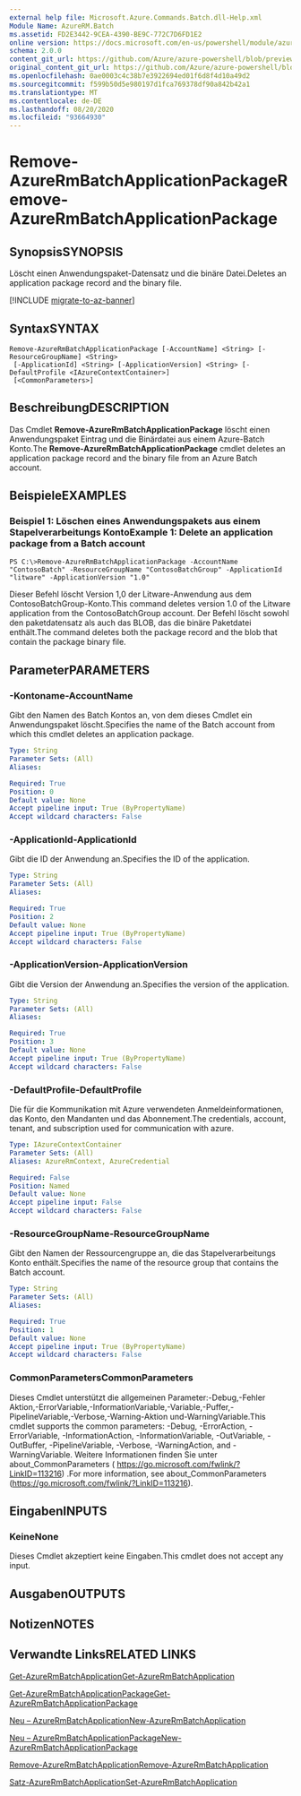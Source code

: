 ```yaml
---
external help file: Microsoft.Azure.Commands.Batch.dll-Help.xml
Module Name: AzureRM.Batch
ms.assetid: FD2E3442-9CEA-4390-BE9C-772C7D6FD1E2
online version: https://docs.microsoft.com/en-us/powershell/module/azurerm.batch/remove-azurermbatchapplicationpackage
schema: 2.0.0
content_git_url: https://github.com/Azure/azure-powershell/blob/preview/src/ResourceManager/AzureBatch/Commands.Batch/help/Remove-AzureRmBatchApplicationPackage.md
original_content_git_url: https://github.com/Azure/azure-powershell/blob/preview/src/ResourceManager/AzureBatch/Commands.Batch/help/Remove-AzureRmBatchApplicationPackage.md
ms.openlocfilehash: 0ae0003c4c38b7e3922694ed01f6d8f4d10a49d2
ms.sourcegitcommit: f599b50d5e980197d1fca769378df90a842b42a1
ms.translationtype: MT
ms.contentlocale: de-DE
ms.lasthandoff: 08/20/2020
ms.locfileid: "93664930"
---
```

# <span data-ttu-id="c9eaa-101">Remove-AzureRmBatchApplicationPackage</span><span class="sxs-lookup"><span data-stu-id="c9eaa-101">Remove-AzureRmBatchApplicationPackage</span></span>

## <span data-ttu-id="c9eaa-102">Synopsis</span><span class="sxs-lookup"><span data-stu-id="c9eaa-102">SYNOPSIS</span></span>
<span data-ttu-id="c9eaa-103">Löscht einen Anwendungspaket-Datensatz und die binäre Datei.</span><span class="sxs-lookup"><span data-stu-id="c9eaa-103">Deletes an application package record and the binary file.</span></span>

[!INCLUDE [migrate-to-az-banner](../../includes/migrate-to-az-banner.md)]

## <span data-ttu-id="c9eaa-104">Syntax</span><span class="sxs-lookup"><span data-stu-id="c9eaa-104">SYNTAX</span></span>

```
Remove-AzureRmBatchApplicationPackage [-AccountName] <String> [-ResourceGroupName] <String>
 [-ApplicationId] <String> [-ApplicationVersion] <String> [-DefaultProfile <IAzureContextContainer>]
 [<CommonParameters>]
```

## <span data-ttu-id="c9eaa-105">Beschreibung</span><span class="sxs-lookup"><span data-stu-id="c9eaa-105">DESCRIPTION</span></span>
<span data-ttu-id="c9eaa-106">Das Cmdlet **Remove-AzureRmBatchApplicationPackage** löscht einen Anwendungspaket Eintrag und die Binärdatei aus einem Azure-Batch Konto.</span><span class="sxs-lookup"><span data-stu-id="c9eaa-106">The **Remove-AzureRmBatchApplicationPackage** cmdlet deletes an application package record and the binary file from an Azure Batch account.</span></span>

## <span data-ttu-id="c9eaa-107">Beispiele</span><span class="sxs-lookup"><span data-stu-id="c9eaa-107">EXAMPLES</span></span>

### <span data-ttu-id="c9eaa-108">Beispiel 1: Löschen eines Anwendungspakets aus einem Stapelverarbeitungs Konto</span><span class="sxs-lookup"><span data-stu-id="c9eaa-108">Example 1: Delete an application package from a Batch account</span></span>
```
PS C:\>Remove-AzureRmBatchApplicationPackage -AccountName "ContosoBatch" -ResourceGroupName "ContosoBatchGroup" -ApplicationId "litware" -ApplicationVersion "1.0"
```

<span data-ttu-id="c9eaa-109">Dieser Befehl löscht Version 1,0 der Litware-Anwendung aus dem ContosoBatchGroup-Konto.</span><span class="sxs-lookup"><span data-stu-id="c9eaa-109">This command deletes version 1.0 of the Litware application from the ContosoBatchGroup account.</span></span>
<span data-ttu-id="c9eaa-110">Der Befehl löscht sowohl den paketdatensatz als auch das BLOB, das die binäre Paketdatei enthält.</span><span class="sxs-lookup"><span data-stu-id="c9eaa-110">The command deletes both the package record and the blob that contain the package binary file.</span></span>

## <span data-ttu-id="c9eaa-111">Parameter</span><span class="sxs-lookup"><span data-stu-id="c9eaa-111">PARAMETERS</span></span>

### <span data-ttu-id="c9eaa-112">-Kontoname</span><span class="sxs-lookup"><span data-stu-id="c9eaa-112">-AccountName</span></span>
<span data-ttu-id="c9eaa-113">Gibt den Namen des Batch Kontos an, von dem dieses Cmdlet ein Anwendungspaket löscht.</span><span class="sxs-lookup"><span data-stu-id="c9eaa-113">Specifies the name of the Batch account from which this cmdlet deletes an application package.</span></span>

```yaml
Type: String
Parameter Sets: (All)
Aliases: 

Required: True
Position: 0
Default value: None
Accept pipeline input: True (ByPropertyName)
Accept wildcard characters: False
```

### <span data-ttu-id="c9eaa-114">-ApplicationId</span><span class="sxs-lookup"><span data-stu-id="c9eaa-114">-ApplicationId</span></span>
<span data-ttu-id="c9eaa-115">Gibt die ID der Anwendung an.</span><span class="sxs-lookup"><span data-stu-id="c9eaa-115">Specifies the ID of the application.</span></span>

```yaml
Type: String
Parameter Sets: (All)
Aliases: 

Required: True
Position: 2
Default value: None
Accept pipeline input: True (ByPropertyName)
Accept wildcard characters: False
```

### <span data-ttu-id="c9eaa-116">-ApplicationVersion</span><span class="sxs-lookup"><span data-stu-id="c9eaa-116">-ApplicationVersion</span></span>
<span data-ttu-id="c9eaa-117">Gibt die Version der Anwendung an.</span><span class="sxs-lookup"><span data-stu-id="c9eaa-117">Specifies the version of the application.</span></span>

```yaml
Type: String
Parameter Sets: (All)
Aliases: 

Required: True
Position: 3
Default value: None
Accept pipeline input: True (ByPropertyName)
Accept wildcard characters: False
```

### <span data-ttu-id="c9eaa-118">-DefaultProfile</span><span class="sxs-lookup"><span data-stu-id="c9eaa-118">-DefaultProfile</span></span>
<span data-ttu-id="c9eaa-119">Die für die Kommunikation mit Azure verwendeten Anmeldeinformationen, das Konto, den Mandanten und das Abonnement.</span><span class="sxs-lookup"><span data-stu-id="c9eaa-119">The credentials, account, tenant, and subscription used for communication with azure.</span></span>

```yaml
Type: IAzureContextContainer
Parameter Sets: (All)
Aliases: AzureRmContext, AzureCredential

Required: False
Position: Named
Default value: None
Accept pipeline input: False
Accept wildcard characters: False
```

### <span data-ttu-id="c9eaa-120">-ResourceGroupName</span><span class="sxs-lookup"><span data-stu-id="c9eaa-120">-ResourceGroupName</span></span>
<span data-ttu-id="c9eaa-121">Gibt den Namen der Ressourcengruppe an, die das Stapelverarbeitungs Konto enthält.</span><span class="sxs-lookup"><span data-stu-id="c9eaa-121">Specifies the name of the resource group that contains the Batch account.</span></span>

```yaml
Type: String
Parameter Sets: (All)
Aliases: 

Required: True
Position: 1
Default value: None
Accept pipeline input: True (ByPropertyName)
Accept wildcard characters: False
```

### <span data-ttu-id="c9eaa-122">CommonParameters</span><span class="sxs-lookup"><span data-stu-id="c9eaa-122">CommonParameters</span></span>
<span data-ttu-id="c9eaa-123">Dieses Cmdlet unterstützt die allgemeinen Parameter:-Debug,-Fehler Aktion,-ErrorVariable,-InformationVariable,-Variable,-Puffer,-PipelineVariable,-Verbose,-Warning-Aktion und-WarningVariable.</span><span class="sxs-lookup"><span data-stu-id="c9eaa-123">This cmdlet supports the common parameters: -Debug, -ErrorAction, -ErrorVariable, -InformationAction, -InformationVariable, -OutVariable, -OutBuffer, -PipelineVariable, -Verbose, -WarningAction, and -WarningVariable.</span></span> <span data-ttu-id="c9eaa-124">Weitere Informationen finden Sie unter about_CommonParameters ( https://go.microsoft.com/fwlink/?LinkID=113216) .</span><span class="sxs-lookup"><span data-stu-id="c9eaa-124">For more information, see about_CommonParameters (https://go.microsoft.com/fwlink/?LinkID=113216).</span></span>

## <span data-ttu-id="c9eaa-125">Eingaben</span><span class="sxs-lookup"><span data-stu-id="c9eaa-125">INPUTS</span></span>

### <span data-ttu-id="c9eaa-126">Keine</span><span class="sxs-lookup"><span data-stu-id="c9eaa-126">None</span></span>
<span data-ttu-id="c9eaa-127">Dieses Cmdlet akzeptiert keine Eingaben.</span><span class="sxs-lookup"><span data-stu-id="c9eaa-127">This cmdlet does not accept any input.</span></span>

## <span data-ttu-id="c9eaa-128">Ausgaben</span><span class="sxs-lookup"><span data-stu-id="c9eaa-128">OUTPUTS</span></span>

## <span data-ttu-id="c9eaa-129">Notizen</span><span class="sxs-lookup"><span data-stu-id="c9eaa-129">NOTES</span></span>

## <span data-ttu-id="c9eaa-130">Verwandte Links</span><span class="sxs-lookup"><span data-stu-id="c9eaa-130">RELATED LINKS</span></span>

[<span data-ttu-id="c9eaa-131">Get-AzureRmBatchApplication</span><span class="sxs-lookup"><span data-stu-id="c9eaa-131">Get-AzureRmBatchApplication</span></span>](./Get-AzureRmBatchApplication.md)

[<span data-ttu-id="c9eaa-132">Get-AzureRmBatchApplicationPackage</span><span class="sxs-lookup"><span data-stu-id="c9eaa-132">Get-AzureRmBatchApplicationPackage</span></span>](./Get-AzureRmBatchApplicationPackage.md)

[<span data-ttu-id="c9eaa-133">Neu – AzureRmBatchApplication</span><span class="sxs-lookup"><span data-stu-id="c9eaa-133">New-AzureRmBatchApplication</span></span>](./New-AzureRmBatchApplication.md)

[<span data-ttu-id="c9eaa-134">Neu – AzureRmBatchApplicationPackage</span><span class="sxs-lookup"><span data-stu-id="c9eaa-134">New-AzureRmBatchApplicationPackage</span></span>](./New-AzureRmBatchApplicationPackage.md)

[<span data-ttu-id="c9eaa-135">Remove-AzureRmBatchApplication</span><span class="sxs-lookup"><span data-stu-id="c9eaa-135">Remove-AzureRmBatchApplication</span></span>](./Remove-AzureRmBatchApplication.md)

[<span data-ttu-id="c9eaa-136">Satz-AzureRmBatchApplication</span><span class="sxs-lookup"><span data-stu-id="c9eaa-136">Set-AzureRmBatchApplication</span></span>](./Set-AzureRmBatchApplication.md)


